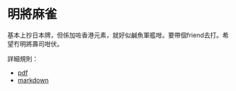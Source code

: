 # 明將麻雀
基本上抄日本牌，但係加咗香港元素，就好似鹹魚軍艦咁。要帶個friend去打。希望冇明將壽司咁伏。

詳細規則：
- [pdf](MingGeneral.pdf)
- [markdown](MingGeneral.md)